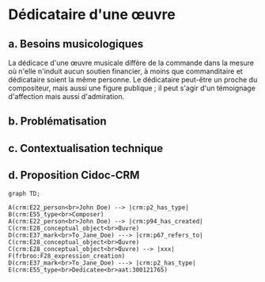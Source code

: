 # Dédicataire d'une œuvre

## a. Besoins musicologiques

La dédicace d'une œuvre musicale diffère de la commande dans la mesure où n'elle n'induit aucun soutien financier, à moins que commanditaire et dédicataire soient la même personne. Le dédicataire peut-être un proche du compositeur, mais aussi une figure publique ; il peut s'agir d'un témoignage d'affection mais aussi d'admiration.

## b. Problématisation

## c. Contextualisation technique

## d. Proposition Cidoc-CRM

```mermaid
graph TD;

A(crm:E22_person<br>John Doe) --> |crm:p2_has_type| B(crm:E55_type<br>Composer)
A(crm:E22_person<br>John Doe) --> |crm:p94_has_created| C(crm:E28_conceptual_object<br>Œuvre)
D(crm:E37_mark<br>To_Jane_Doe) ---> |crm:p67_refers_to| C(crm:E28_conceptual_object<br>Œuvre)
C(crm:E28_conceptual_object<br>Œuvre) --> |xxx| F(frbroo:F28_expression_creation)
D(crm:E37_mark<br>To_Jane_Doe) ---> |crm:p2_has_type| E(crm:E55_type<br>Dedicatee<br>aat:300121765)

```

